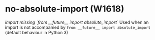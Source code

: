 # no-absolute-import (W1618)

*import missing \`from \_\_future\_\_ import absolute\_import\`* Used
when an import is not accompanied by
`from __future__ import absolute_import` (default behaviour in Python 3)
